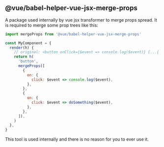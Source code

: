## @vue/babel-helper-vue-jsx-merge-props

A package used internally by vue jsx transformer to merge props spread. It is required to merge some prop trees like
this:

```js
import mergeProps from '@vue/babel-helper-vue-jsx-merge-props'

const MyComponent = {
  render(h) {
    // original: <button onClick={$event => console.log($event)} {...{ on: { click: $event => doSomething($event) } }} />
    return h(
      'button',
      mergeProps([
        {
          on: {
            click: $event => console.log($event),
          },
        },
        {
          on: {
            click: $event => doSomething($event),
          },
        },
      ]),
    )
  },
}
```

This tool is used internally and there is no reason for you to ever use it.
